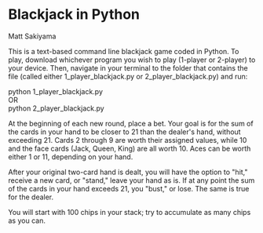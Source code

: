 # Blackjack in Python
Matt Sakiyama

This is a text-based command line blackjack game coded in Python. To play, download whichever program you wish to play (1-player or 2-player) to your device. Then, navigate in your terminal to the folder that contains the file (called either 1_player_blackjack.py or 2_player_blackjack.py) and run:

python 1_player_blackjack.py  
OR  
python 2_player_blackjack.py  

At the beginning of each new round, place a bet. Your goal is for the sum of the cards in your hand to be closer to 21 than the dealer's hand, without exceeding 21. Cards 2 through 9 are worth their assigned values, while 10 and the face cards (Jack, Queen, King) are all worth 10. Aces can be worth either 1 or 11, depending on your hand.

After your original two-card hand is dealt, you will have the option to "hit," receive a new card, or "stand," leave your hand as is. If at any point the sum of the cards in your hand exceeds 21, you "bust," or lose. The same is true for the dealer.

You will start with 100 chips in your stack; try to accumulate as many chips as you can.
